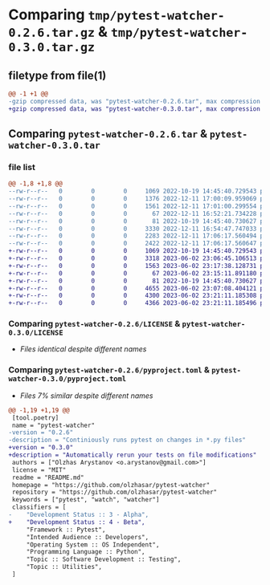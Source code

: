 # Comparing `tmp/pytest-watcher-0.2.6.tar.gz` & `tmp/pytest-watcher-0.3.0.tar.gz`

## filetype from file(1)

```diff
@@ -1 +1 @@
-gzip compressed data, was "pytest-watcher-0.2.6.tar", max compression
+gzip compressed data, was "pytest-watcher-0.3.0.tar", max compression
```

## Comparing `pytest-watcher-0.2.6.tar` & `pytest-watcher-0.3.0.tar`

### file list

```diff
@@ -1,8 +1,8 @@
--rw-r--r--   0        0        0     1069 2022-10-19 14:45:40.729543 pytest-watcher-0.2.6/LICENSE
--rw-r--r--   0        0        0     1376 2022-12-11 17:00:09.959069 pytest-watcher-0.2.6/README.md
--rw-r--r--   0        0        0     1561 2022-12-11 17:01:00.299554 pytest-watcher-0.2.6/pyproject.toml
--rw-r--r--   0        0        0       67 2022-12-11 16:52:21.734228 pytest-watcher-0.2.6/pytest_watcher/__init__.py
--rw-r--r--   0        0        0       81 2022-10-19 14:45:40.730627 pytest-watcher-0.2.6/pytest_watcher/__main__.py
--rw-r--r--   0        0        0     3330 2022-12-11 16:54:47.747033 pytest-watcher-0.2.6/pytest_watcher/watcher.py
--rw-r--r--   0        0        0     2283 2022-12-11 17:06:17.560494 pytest-watcher-0.2.6/setup.py
--rw-r--r--   0        0        0     2422 2022-12-11 17:06:17.560647 pytest-watcher-0.2.6/PKG-INFO
+-rw-r--r--   0        0        0     1069 2022-10-19 14:45:40.729543 pytest-watcher-0.3.0/LICENSE
+-rw-r--r--   0        0        0     3318 2023-06-02 23:06:45.106513 pytest-watcher-0.3.0/README.md
+-rw-r--r--   0        0        0     1563 2023-06-02 23:17:38.128731 pytest-watcher-0.3.0/pyproject.toml
+-rw-r--r--   0        0        0       67 2023-06-02 23:15:11.891180 pytest-watcher-0.3.0/pytest_watcher/__init__.py
+-rw-r--r--   0        0        0       81 2022-10-19 14:45:40.730627 pytest-watcher-0.3.0/pytest_watcher/__main__.py
+-rw-r--r--   0        0        0     4655 2023-06-02 23:07:08.404121 pytest-watcher-0.3.0/pytest_watcher/watcher.py
+-rw-r--r--   0        0        0     4300 2023-06-02 23:21:11.185308 pytest-watcher-0.3.0/setup.py
+-rw-r--r--   0        0        0     4366 2023-06-02 23:21:11.185496 pytest-watcher-0.3.0/PKG-INFO
```

### Comparing `pytest-watcher-0.2.6/LICENSE` & `pytest-watcher-0.3.0/LICENSE`

 * *Files identical despite different names*

### Comparing `pytest-watcher-0.2.6/pyproject.toml` & `pytest-watcher-0.3.0/pyproject.toml`

 * *Files 7% similar despite different names*

```diff
@@ -1,19 +1,19 @@
 [tool.poetry]
 name = "pytest-watcher"
-version = "0.2.6"
-description = "Continiously runs pytest on changes in *.py files"
+version = "0.3.0"
+description = "Automatically rerun your tests on file modifications"
 authors = ["Olzhas Arystanov <o.arystanov@gmail.com>"]
 license = "MIT"
 readme = "README.md"
 homepage = "https://github.com/olzhasar/pytest-watcher"
 repository = "https://github.com/olzhasar/pytest-watcher"
 keywords = ["pytest", "watch", "watcher"]
 classifiers = [
-    "Development Status :: 3 - Alpha",
+    "Development Status :: 4 - Beta",
     "Framework :: Pytest",
     "Intended Audience :: Developers",
     "Operating System :: OS Independent",
     "Programming Language :: Python",
     "Topic :: Software Development :: Testing",
     "Topic :: Utilities",
 ]
```

